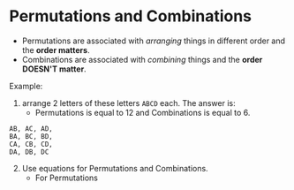 <h1>Permutations and Combinations</h1>

- Permutations are associated with _arranging_ things in different order and the **order matters**.
- Combinations are associated with _combining_ things and the **order DOESN'T matter**.

Example:

1. arrange 2 letters of these letters `ABCD` each. The answer is:
   - Permutations is equal to 12 and Combinations is equal to 6.

```
AB, AC, AD,
BA, BC, BD,
CA, CB, CD,
DA, DB, DC
```

2. Use equations for Permutations and Combinations.
   - For Permutations
